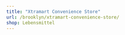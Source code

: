 ```yaml
---
title: "Xtramart Convenience Store"
url: /brooklyn/xtramart-convenience-store/
shop: Lebensmittel
---
```

